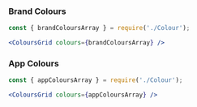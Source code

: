 ### Brand Colours
```jsx
const { brandColoursArray } = require('./Colour');

<ColoursGrid colours={brandColoursArray} />
```

### App Colours
```jsx
const { appColoursArray } = require('./Colour');

<ColoursGrid colours={appColoursArray} />
```